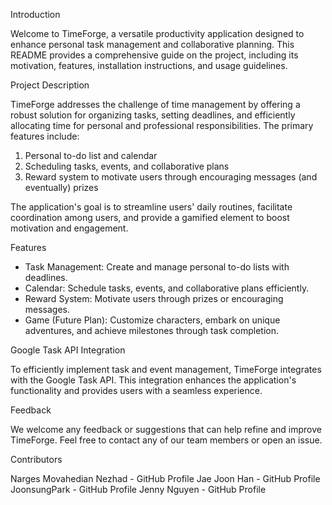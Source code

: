 Introduction

Welcome to TimeForge, a versatile productivity application designed to enhance personal task management and collaborative 
planning. This README provides a comprehensive guide on the project, including its motivation, features, installation 
instructions, and usage guidelines.



Project Description

TimeForge addresses the challenge of time management by offering a robust solution for organizing tasks, setting deadlines, 
and efficiently allocating time for personal and professional responsibilities. The primary features include:
1) Personal to-do list and calendar
2) Scheduling tasks, events, and collaborative plans
3) Reward system to motivate users through encouraging messages (and eventually) prizes

The application's goal is to streamline users' daily routines, facilitate coordination among users, and provide a gamified 
element to boost motivation and engagement.



Features

- Task Management: Create and manage personal to-do lists with deadlines.
- Calendar: Schedule tasks, events, and collaborative plans efficiently.
- Reward System: Motivate users through prizes or encouraging messages.
- Game (Future Plan): Customize characters, embark on unique adventures, and achieve milestones through task completion.



Google Task API Integration

To efficiently implement task and event management, TimeForge integrates with the Google Task API. This integration 
enhances the application's functionality and provides users with a seamless experience.



Feedback

We welcome any feedback or suggestions that can help refine and improve TimeForge. Feel free to contact any of our team 
members or open an issue.



Contributors

Narges Movahedian Nezhad - GitHub Profile
Jae Joon Han - GitHub Profile
JoonsungPark - GitHub Profile
Jenny Nguyen - GitHub Profile